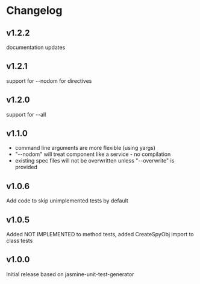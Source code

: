 # Changelog

## v1.2.2
documentation updates

## v1.2.1
support for --nodom for directives

## v1.2.0
support for --all

## v1.1.0
- command line arguments are more flexible (using yargs)
- "--nodom" will treat component like a service - no compilation
- existing spec files will not be overwritten unless "--overwrite" is provided

## v1.0.6
Add code to skip unimplemented tests by default

## v1.0.5
Added NOT IMPLEMENTED to method tests, added CreateSpyObj import to class tests

## v1.0.0
Initial release based on jasmine-unit-test-generator
